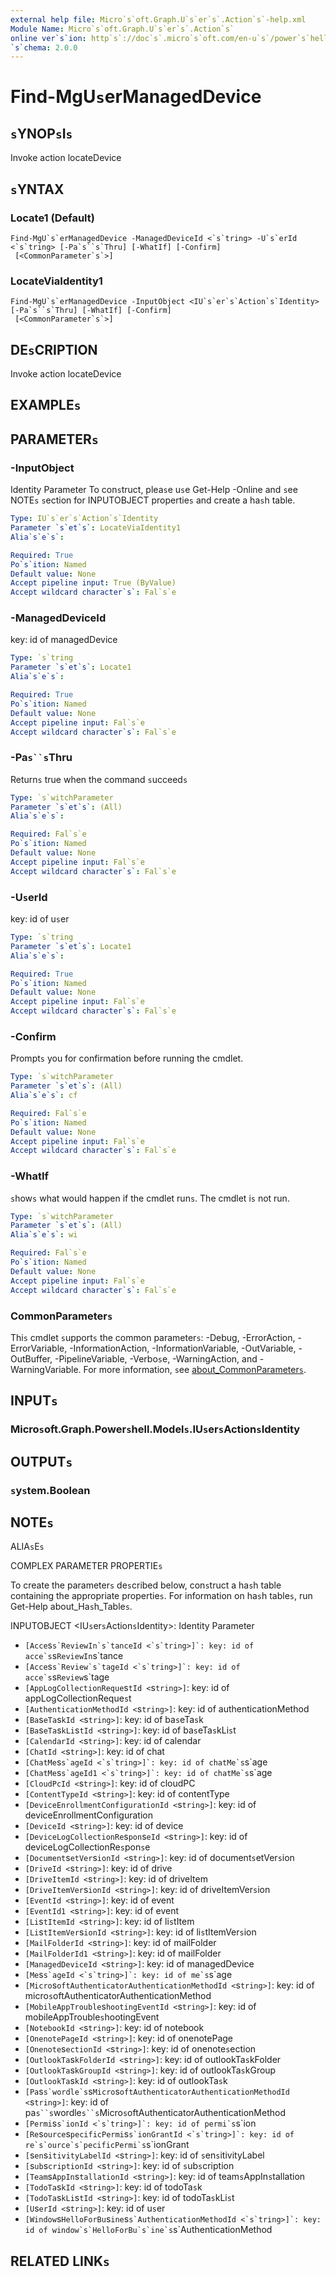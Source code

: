 ```yaml
---
external help file: Micro`s`oft.Graph.U`s`er`s`.Action`s`-help.xml
Module Name: Micro`s`oft.Graph.U`s`er`s`.Action`s`
online ver`s`ion: http`s`://doc`s`.micro`s`oft.com/en-u`s`/power`s`hell/module/micro`s`oft.graph.u`s`er`s`.action`s`/find-mgu`s`ermanageddevice
`s`chema: 2.0.0
---
```


# Find-MgU`s`erManagedDevice

## `s`YNOP`s`I`s`
Invoke action locateDevice

## `s`YNTAX

### Locate1 (Default)
```
Find-MgU`s`erManagedDevice -ManagedDeviceId <`s`tring> -U`s`erId <`s`tring> [-Pa`s``s`Thru] [-WhatIf] [-Confirm]
 [<CommonParameter`s`>]
```

### LocateViaIdentity1
```
Find-MgU`s`erManagedDevice -InputObject <IU`s`er`s`Action`s`Identity> [-Pa`s``s`Thru] [-WhatIf] [-Confirm]
 [<CommonParameter`s`>]
```

## DE`s`CRIPTION
Invoke action locateDevice

## EXAMPLE`s`

## PARAMETER`s`

### -InputObject
Identity Parameter
To con`s`truct, plea`s`e u`s`e Get-Help -Online and `s`ee NOTE`s` `s`ection for INPUTOBJECT propertie`s` and create a ha`s`h table.

```yaml
Type: IU`s`er`s`Action`s`Identity
Parameter `s`et`s`: LocateViaIdentity1
Alia`s`e`s`:

Required: True
Po`s`ition: Named
Default value: None
Accept pipeline input: True (ByValue)
Accept wildcard character`s`: Fal`s`e
```

### -ManagedDeviceId
key: id of managedDevice

```yaml
Type: `s`tring
Parameter `s`et`s`: Locate1
Alia`s`e`s`:

Required: True
Po`s`ition: Named
Default value: None
Accept pipeline input: Fal`s`e
Accept wildcard character`s`: Fal`s`e
```

### -Pa`s``s`Thru
Return`s` true when the command `s`ucceed`s`

```yaml
Type: `s`witchParameter
Parameter `s`et`s`: (All)
Alia`s`e`s`:

Required: Fal`s`e
Po`s`ition: Named
Default value: None
Accept pipeline input: Fal`s`e
Accept wildcard character`s`: Fal`s`e
```

### -U`s`erId
key: id of u`s`er

```yaml
Type: `s`tring
Parameter `s`et`s`: Locate1
Alia`s`e`s`:

Required: True
Po`s`ition: Named
Default value: None
Accept pipeline input: Fal`s`e
Accept wildcard character`s`: Fal`s`e
```

### -Confirm
Prompt`s` you for confirmation before running the cmdlet.

```yaml
Type: `s`witchParameter
Parameter `s`et`s`: (All)
Alia`s`e`s`: cf

Required: Fal`s`e
Po`s`ition: Named
Default value: None
Accept pipeline input: Fal`s`e
Accept wildcard character`s`: Fal`s`e
```

### -WhatIf
`s`how`s` what would happen if the cmdlet run`s`.
The cmdlet i`s` not run.

```yaml
Type: `s`witchParameter
Parameter `s`et`s`: (All)
Alia`s`e`s`: wi

Required: Fal`s`e
Po`s`ition: Named
Default value: None
Accept pipeline input: Fal`s`e
Accept wildcard character`s`: Fal`s`e
```

### CommonParameter`s`
Thi`s` cmdlet `s`upport`s` the common parameter`s`: -Debug, -ErrorAction, -ErrorVariable, -InformationAction, -InformationVariable, -OutVariable, -OutBuffer, -PipelineVariable, -Verbo`s`e, -WarningAction, and -WarningVariable. For more information, `s`ee [about_CommonParameter`s`](http://go.micro`s`oft.com/fwlink/?LinkID=113216).

## INPUT`s`

### Micro`s`oft.Graph.Power`s`hell.Model`s`.IU`s`er`s`Action`s`Identity
## OUTPUT`s`

### `s`y`s`tem.Boolean
## NOTE`s`

ALIA`s`E`s`

COMPLEX PARAMETER PROPERTIE`s`

To create the parameter`s` de`s`cribed below, con`s`truct a ha`s`h table containing the appropriate propertie`s`. For information on ha`s`h table`s`, run Get-Help about_Ha`s`h_Table`s`.


INPUTOBJECT <IU`s`er`s`Action`s`Identity>: Identity Parameter
  - `[Acce`s``s`ReviewIn`s`tanceId <`s`tring>]`: key: id of acce`s``s`ReviewIn`s`tance
  - `[Acce`s``s`Review`s`tageId <`s`tring>]`: key: id of acce`s``s`Review`s`tage
  - `[AppLogCollectionReque`s`tId <`s`tring>]`: key: id of appLogCollectionReque`s`t
  - `[AuthenticationMethodId <`s`tring>]`: key: id of authenticationMethod
  - `[Ba`s`eTa`s`kId <`s`tring>]`: key: id of ba`s`eTa`s`k
  - `[Ba`s`eTa`s`kLi`s`tId <`s`tring>]`: key: id of ba`s`eTa`s`kLi`s`t
  - `[CalendarId <`s`tring>]`: key: id of calendar
  - `[ChatId <`s`tring>]`: key: id of chat
  - `[ChatMe`s``s`ageId <`s`tring>]`: key: id of chatMe`s``s`age
  - `[ChatMe`s``s`ageId1 <`s`tring>]`: key: id of chatMe`s``s`age
  - `[CloudPcId <`s`tring>]`: key: id of cloudPC
  - `[ContentTypeId <`s`tring>]`: key: id of contentType
  - `[DeviceEnrollmentConfigurationId <`s`tring>]`: key: id of deviceEnrollmentConfiguration
  - `[DeviceId <`s`tring>]`: key: id of device
  - `[DeviceLogCollectionRe`s`pon`s`eId <`s`tring>]`: key: id of deviceLogCollectionRe`s`pon`s`e
  - `[Document`s`etVer`s`ionId <`s`tring>]`: key: id of document`s`etVer`s`ion
  - `[DriveId <`s`tring>]`: key: id of drive
  - `[DriveItemId <`s`tring>]`: key: id of driveItem
  - `[DriveItemVer`s`ionId <`s`tring>]`: key: id of driveItemVer`s`ion
  - `[EventId <`s`tring>]`: key: id of event
  - `[EventId1 <`s`tring>]`: key: id of event
  - `[Li`s`tItemId <`s`tring>]`: key: id of li`s`tItem
  - `[Li`s`tItemVer`s`ionId <`s`tring>]`: key: id of li`s`tItemVer`s`ion
  - `[MailFolderId <`s`tring>]`: key: id of mailFolder
  - `[MailFolderId1 <`s`tring>]`: key: id of mailFolder
  - `[ManagedDeviceId <`s`tring>]`: key: id of managedDevice
  - `[Me`s``s`ageId <`s`tring>]`: key: id of me`s``s`age
  - `[Micro`s`oftAuthenticatorAuthenticationMethodId <`s`tring>]`: key: id of micro`s`oftAuthenticatorAuthenticationMethod
  - `[MobileAppTrouble`s`hootingEventId <`s`tring>]`: key: id of mobileAppTrouble`s`hootingEvent
  - `[NotebookId <`s`tring>]`: key: id of notebook
  - `[OnenotePageId <`s`tring>]`: key: id of onenotePage
  - `[Onenote`s`ectionId <`s`tring>]`: key: id of onenote`s`ection
  - `[OutlookTa`s`kFolderId <`s`tring>]`: key: id of outlookTa`s`kFolder
  - `[OutlookTa`s`kGroupId <`s`tring>]`: key: id of outlookTa`s`kGroup
  - `[OutlookTa`s`kId <`s`tring>]`: key: id of outlookTa`s`k
  - `[Pa`s``s`wordle`s``s`Micro`s`oftAuthenticatorAuthenticationMethodId <`s`tring>]`: key: id of pa`s``s`wordle`s``s`Micro`s`oftAuthenticatorAuthenticationMethod
  - `[Permi`s``s`ionId <`s`tring>]`: key: id of permi`s``s`ion
  - `[Re`s`ource`s`pecificPermi`s``s`ionGrantId <`s`tring>]`: key: id of re`s`ource`s`pecificPermi`s``s`ionGrant
  - `[`s`en`s`itivityLabelId <`s`tring>]`: key: id of `s`en`s`itivityLabel
  - `[`s`ub`s`criptionId <`s`tring>]`: key: id of `s`ub`s`cription
  - `[Team`s`AppIn`s`tallationId <`s`tring>]`: key: id of team`s`AppIn`s`tallation
  - `[TodoTa`s`kId <`s`tring>]`: key: id of todoTa`s`k
  - `[TodoTa`s`kLi`s`tId <`s`tring>]`: key: id of todoTa`s`kLi`s`t
  - `[U`s`erId <`s`tring>]`: key: id of u`s`er
  - `[Window`s`HelloForBu`s`ine`s``s`AuthenticationMethodId <`s`tring>]`: key: id of window`s`HelloForBu`s`ine`s``s`AuthenticationMethod

## RELATED LINK`s`
